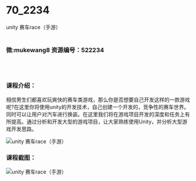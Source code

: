 # 70_2234
unity 赛车race（手游）
<br/></br>
<h3>微:mukewang8 资源编号：522234</h3>
<br/></br>
<h3>课程介绍：</h3>
<p><span id="thread_subject"></span><span id="thread_subject">相信男生们都喜欢玩爽快的赛车类游戏，那么你是否想要自己开发这样的一款游戏呢?在这里你将使用<a title="查看与 unity 相关的文章" target="_blank">unity</a>的开发技术，自己创建一个开发的，竞争性的赛车世界。同时可以让用户对汽车进行换装。在这里我们将在游戏项目开发的深度和任务上有所提高。通过分析和开发大型的游戏项目，让大家熟练使用Unity，并分析大型游戏开发思路。</span></p>
<p><img src="https://www.ko996.com/wp-content/uploads/img/2018/04/2-65.png" alt="unity 赛车race（手游）"></p>
<div class="info-desc">
<h3>课程截图：</h3>
<p><img src="https://www.ko996.com/wp-content/uploads/img/2018/04/3-77.png" alt="unity 赛车race（手游）"></p>


			
</div>
